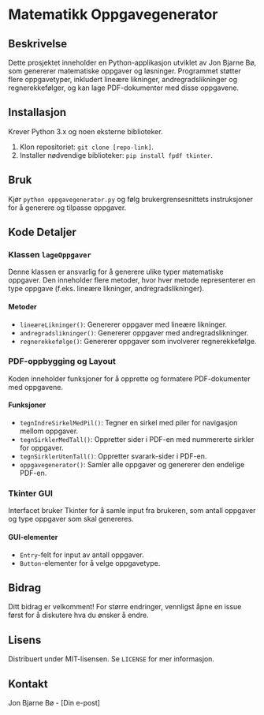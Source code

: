 # Matematikk Oppgavegenerator

## Beskrivelse
Dette prosjektet inneholder en Python-applikasjon utviklet av Jon Bjarne Bø, som genererer matematiske oppgaver og løsninger. Programmet støtter flere oppgavetyper, inkludert lineære likninger, andregradslikninger og regnerekkefølger, og kan lage PDF-dokumenter med disse oppgavene.

## Installasjon
Krever Python 3.x og noen eksterne biblioteker.
1. Klon repositoriet: `git clone [repo-link]`.
2. Installer nødvendige biblioteker: `pip install fpdf tkinter`.

## Bruk
Kjør `python oppgavegenerator.py` og følg brukergrensesnittets instruksjoner for å generere og tilpasse oppgaver.

## Kode Detaljer

### Klassen `lageOppgaver`
Denne klassen er ansvarlig for å generere ulike typer matematiske oppgaver. Den inneholder flere metoder, hvor hver metode representerer en type oppgave (f.eks. lineære likninger, andregradslikninger).

#### Metoder
- `lineæreLikninger()`: Genererer oppgaver med lineære likninger.
- `andregradslikninger()`: Genererer oppgaver med andregradslikninger.
- `regnerekkefølge()`: Genererer oppgaver som involverer regnerekkefølge.

### PDF-oppbygging og Layout
Koden inneholder funksjoner for å opprette og formatere PDF-dokumenter med oppgavene.

#### Funksjoner
- `tegnIndreSirkelMedPil()`: Tegner en sirkel med piler for navigasjon mellom oppgaver.
- `tegnSirklerMedTall()`: Oppretter sider i PDF-en med nummererte sirkler for oppgaver.
- `tegnSirklerUtenTall()`: Oppretter svarark-sider i PDF-en.
- `oppgavegenerator()`: Samler alle oppgaver og genererer den endelige PDF-en.

### Tkinter GUI
Interfacet bruker Tkinter for å samle input fra brukeren, som antall oppgaver og type oppgaver som skal genereres.

#### GUI-elementer
- `Entry`-felt for input av antall oppgaver.
- `Button`-elementer for å velge oppgavetype.

## Bidrag
Ditt bidrag er velkomment! For større endringer, vennligst åpne en issue først for å diskutere hva du ønsker å endre.

## Lisens
Distribuert under MIT-lisensen. Se `LICENSE` for mer informasjon.

## Kontakt
Jon Bjarne Bø - [Din e-post]

